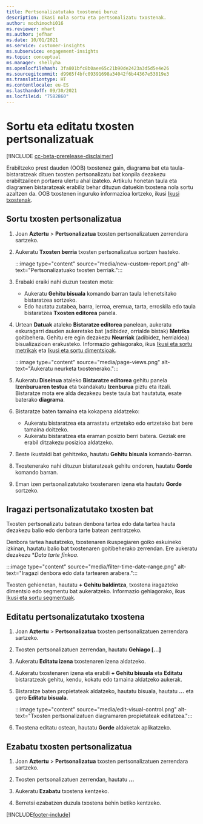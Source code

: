 ```yaml
---
title: Pertsonalizatutako txostenei buruz
description: Ikasi nola sortu eta pertsonalizatu txostenak.
author: mochimochi016
ms.reviewer: mhart
ms.author: jefhar
ms.date: 10/01/2021
ms.service: customer-insights
ms.subservice: engagement-insights
ms.topic: conceptual
ms.manager: shellyha
ms.openlocfilehash: 3fa801bfc8b0aee65c21b90de2423a3d5d5e4e26
ms.sourcegitcommit: d9965f4bfc09391698a34042f6b44367e53819e3
ms.translationtype: HT
ms.contentlocale: eu-ES
ms.lasthandoff: 09/30/2021
ms.locfileid: "7582860"
---
```

# <a name="create-and-edit-custom-reports"></a>Sortu eta editatu txosten pertsonalizatuak

[!INCLUDE [cc-beta-prerelease-disclaimer](includes/cc-beta-prerelease-disclaimer.md)]

Erabiltzeko prest dauden (OOB) txostenez gain, diagrama bat eta taula-bistaratzeak dituen txosten pertsonalizatu bat konpila dezakezu erabiltzaileen portaera ulertu ahal izateko. Artikulu honetan taula eta diagramen bistaratzeak erabiliz behar dituzun datuekin txostena nola sortu azaltzen da. OOB txostenen inguruko informazioa lortzeko, ikusi [Ikusi txostenak](view-reports.md).

## <a name="create-a-custom-report"></a>Sortu txosten pertsonalizatua

1. Joan **Aztertu** > **Pertsonalizatua** txosten pertsonalizatuen zerrendara sartzeko.

1. Aukeratu **Txosten berria** txosten pertsonalizatua sortzen hasteko.

   :::image type="content" source="media/new-custom-report.png" alt-text="Pertsonalizatuako txosten berriak.":::

1. Erabaki eraiki nahi duzun txosten mota:

    - Aukeratu **Gehitu bisuala** komando barran taula lehenetsitako bistaratzea sortzeko.
    - Edo hautatu zutabea, barra, lerroa, eremua, tarta, erroskila edo taula bistaratzea **Txosten editorea** panela.

1. Urtean **Datuak** ataleko **Bistaratze editorea** panelean, aukeratu eskuragarri dauden aukeretako bat (adibidez, orrialde bistak) **Metrika** goitibehera. Gehitu ere egin dezakezu **Neurriak** (adibidez, herrialdea) bisualizazioan erakusteko. Informazio gehiagorako, ikus [Ikusi eta sortu metrikak](metrics.md) eta [Ikusi eta sortu dimentsioak](dimensions.md).

   :::image type="content" source="media/page-views.png" alt-text="Aukeratu neurketa txostenerako.":::

1. Aukeratu **Diseinua** ataleko **Bistaratze editorea** gehitu panela **Izenburuaren testua** eta txandakatu **Izenburua** piztu eta itzali.  Bistaratze mota ere alda dezakezu beste taula bat hautatuta, esate baterako **diagrama**.

1. Bistaratze baten tamaina eta kokapena aldatzeko:
   - Aukeratu bistaratzea eta arrastatu ertzetako edo ertzetako bat bere tamaina doitzeko.
   - Aukeratu bistaratzea eta eraman posizio berri batera. Geziak ere erabil ditzakezu posizioa aldatzeko.
1. Beste ikustaldi bat gehitzeko, hautatu **Gehitu bisuala** komando-barran.
1. Txostenerako nahi dituzun bistaratzeak gehitu ondoren, hautatu **Gorde** komando barran.

1. Eman izen pertsonalizatutako txostenaren izena eta hautatu **Gorde** sortzeko.
 
## <a name="filter-a-custom-report"></a>Iragazi pertsonalizatutako txosten bat

Txosten pertsonalizatu batean denbora tartea edo data tartea hauta dezakezu balio edo denbora tarte batean zentratzeko.

Denbora tartea hautatzeko, txostenaren ikuspegiaren goiko eskuineko izkinan, hautatu balio bat txostenaren goitibeherako zerrendan. Ere aukeratu dezakezu **Data tarte finkoa*.

:::image type="content" source="media/filter-time-date-range.png" alt-text="Iragazi denbora edo data tartearen arabera.":::

Txosten gehienetan, hautatu **+ Gehitu baldintza**, txostena iragazteko dimentsio edo segmentu bat aukeratzeko. Informazio gehiagorako, ikus [Ikusi eta sortu segmentuak](segments.md).

## <a name="edit-a-custom-report"></a>Editatu pertsonalizatutako txostena

1. Joan **Aztertu** > **Pertsonalizatua** txosten pertsonalizatuen zerrendara sartzeko.

1. Txosten pertsonalizatuen zerrendan, hautatu **Gehiago [...]** 

1. Aukeratu **Editatu izena** txostenaren izena aldatzeko.

1. Aukeratu txostenaren izena eta erabili **+ Gehitu bisuala** eta **Editatu** bistaratzeak gehitu, kendu, kokatu edo tamaina aldatzeko aukerak.

1. Bistaratze baten propietateak aldatzeko, hautatu bisuala, hautatu **...** eta gero **Editatu bisuala**.

   :::image type="content" source="media/edit-visual-control.png" alt-text="Txosten pertsonalizatuen diagramaren propietateak editatzea.":::

1. Txostena editatu ostean, hautatu **Gorde** aldaketak aplikatzeko. 

## <a name="delete-a-custom-report"></a>Ezabatu txosten pertsonalizatua

1. Joan **Aztertu** > **Pertsonalizatua** txosten pertsonalizatuen zerrendara sartzeko.

1. Txosten pertsonalizatuen zerrendan, hautatu **...**

1. Aukeratu **Ezabatu** txostena kentzeko.

1. Berretsi ezabatzen duzula txostena behin betiko kentzeko.


[!INCLUDE[footer-include](../includes/footer-banner.md)]

